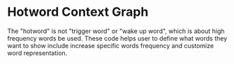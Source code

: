 # Hotword Context Graph
The "hotword" is not "trigger word" or "wake up word", which is about high frequency words be used.
These code helps user to define what words they want to show include increase specific words frequency and customize word representation.